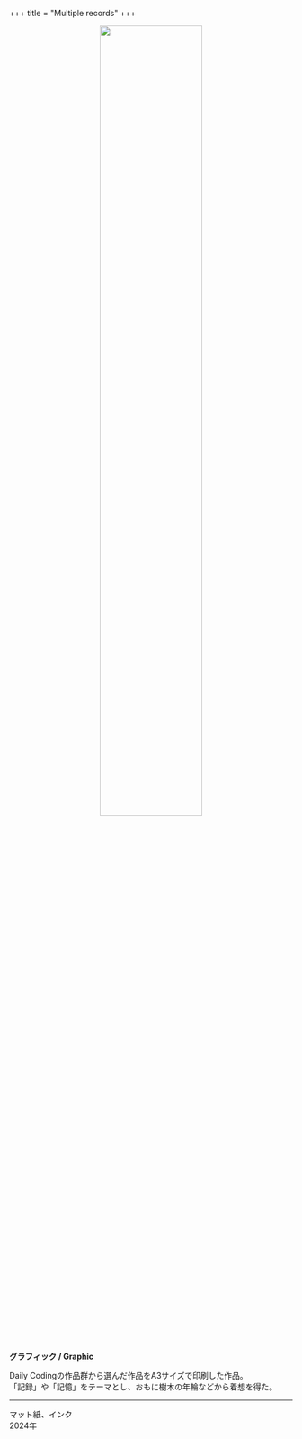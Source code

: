 +++
title = "Multiple records"
+++

<div align="center">
<img src="../img_multiple_records.JPG" width="60%">
</div>   

**グラフィック / Graphic**  

Daily Codingの作品群から選んだ作品をA3サイズで印刷した作品。  
「記録」や「記憶」をテーマとし、おもに樹木の年輪などから着想を得た。  

***  

マット紙、インク  
2024年
